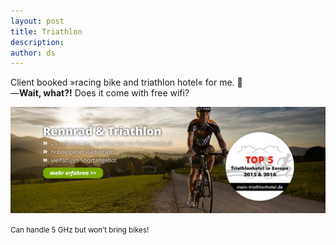 ```yaml
---
layout: post
title: Triathlon
description:
author: ds
---
```


Client booked »racing bike and triathlon hotel« for me. 🚴  
—__Wait, what?!__ Does it come with free wifi?

![Rennrad- & Triathlonhotel Mohrenwirt Fuschl](/content/images/2016/11/racing-bike-and-triathlon.jpg)

<small>Can handle 5 GHz but won’t bring bikes!</small>
